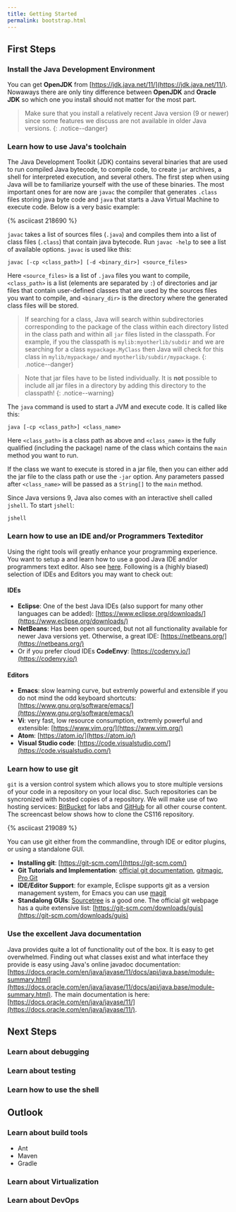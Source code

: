 ```yaml
---
title: Getting Started
permalink: bootstrap.html
---
```


## First Steps

### Install the Java Development Environment

You can get **OpenJDK** from [https://jdk.java.net/11/](https://jdk.java.net/11/). Nowaways there are only tiny difference between **OpenJDK** and **Oracle JDK** so which one you install should not matter for the most part.

> Make sure that you install a relatively recent Java version (9 or newer) since some features we discuss are not available in older Java versions.
{: .notice--danger}

### Learn how to use Java's toolchain

The Java Development Toolkit (JDK) contains several binaries that are used to run compiled Java bytecode, to compile code, to create `jar` archives, a shell for interpreted execution, and several others. The first step when using Java will be to familiarize yourself with the use of these binaries. The most important ones for are now are `javac` the compiler that generates `.class` files storing java byte code and `java` that starts a Java Virtual Machine to execute code. Below is a very basic example:

{% asciicast 218690 %}

`javac` takes a list of sources files (`.java`) and compiles them into a list of class files (`.class`) that contain java bytecode. Run `javac -help` to see a list of available options. `javac` is used like this:

~~~shell
javac [-cp <class_path>] [-d <binary_dir>] <source_files>
~~~

Here `<source_files>` is a list of `.java` files you want to compile, `<class_path>` is a list (elements are separated by `:`) of directories and jar files that contain user-defined classes that are used by the sources files you want to compile, and `<binary_dir>` is the directory where the generated class files will be stored.

> If searching for a class, Java will search within subdirectories corresponding to the package of the class within each directory listed in the class path and within all `jar` files listed in the classpath. For example, if you the classpath is `mylib:myotherlib/subdir` and we are searching for a class `mypackage.MyClass` then Java will check for this class in `mylib/mypackage/` and `myotherlib/subdir/mypackage`.
{: .notice--danger}

> Note that jar files have to be listed individually. It is **not** possible to include all jar files in a directory by adding this directory to the classpath!
{: .notice--warning}


The `java` command is used to start a JVM and execute code. It is called like this:

~~~shell
java [-cp <class_path>] <class_name>
~~~

Here `<class_path>` is a class path as above and `<class_name>` is the fully qualified (including the package) name of the class which contains the `main` method you want to run.

If the class we want to execute is stored in a jar file, then you can either add the jar file to the class path or use the `-jar` option. Any parameters passed after `<class_name>` will be passed as a `String[]` to the `main` method.

Since Java versions 9, Java also comes with an interactive shell called `jshell`. To start `jshell`:

~~~shell
jshell
~~~

### Learn how to use an IDE and/or Programmers Texteditor

Using the right tools will greatly enhance your programming experience. You want to setup a and learn how to use a good Java IDE and/or programmers text editor. Also see [here](https://xkcd.com/378/). Following is a (highly biased) selection of IDEs and Editors you may want to check out:

#### IDEs ####

* **Eclipse**: One of the best Java IDEs (also support for many other languages can be added): [https://www.eclipse.org/downloads/](https://www.eclipse.org/downloads/)
* **NetBeans**: Has been open sourced, but not all functionality available for newer Java versions yet. Otherwise, a great IDE: [https://netbeans.org/](https://netbeans.org/)
* Or if you prefer cloud IDEs **CodeEnvy**: [https://codenvy.io/](https://codenvy.io/)

#### Editors ####

* **Emacs**: slow learning curve, but extremly powerful and extensible if you do not mind the odd keyboard shortcuts: [https://www.gnu.org/software/emacs/](https://www.gnu.org/software/emacs/)
* **Vi**: very fast, low resource consumption, extremly powerful and extensible: [https://www.vim.org/](https://www.vim.org/)
* **Atom**: [https://atom.io/](https://atom.io/)
* **Visual Studio code**: [https://code.visualstudio.com/](https://code.visualstudio.com/)


### Learn how to use git ###

`git` is a version control system which allows you to store multiple versions of your code in a repository on your local disc. Such repositories can be syncronized with hosted copies of a repository. We will make use of two hosting services: [BitBucket](http://www.bitbucket.org) for labs and [GitHub](www.github.com) for all other course content. The screencast below shows how to clone the CS116 repository.

{% asciicast 219089 %}

You can use git either from the commandline, through IDE or editor plugins, or using a standalone GUI.

* **Installing git**: [https://git-scm.com/](https://git-scm.com/)
* **Git Tutorials and Implementation**: [official git documentation](https://git-scm.com/doc), [gitmagic](http://www-cs-students.stanford.edu/~blynn/gitmagic/book.pdf), [Pro Git](https://git-scm.com/book)
* **IDE/Editor Support**: for example, Eclispe supports git as a version management system, for Emacs you can use [magit](https://magit.vc/)
* **Standalong GUIs**: [Sourcetree](https://www.sourcetreeapp.com/) is a good one. The official git webpage has a quite extensive list: [https://git-scm.com/downloads/guis](https://git-scm.com/downloads/guis)

### Use the excellent Java documentation ###

Java provides quite a lot of functionality out of the box. It is easy to get overwhelmed. Finding out what classes exist and what interface they provide is easy using Java's online javadoc documentation: [https://docs.oracle.com/en/java/javase/11/docs/api/java.base/module-summary.html](https://docs.oracle.com/en/java/javase/11/docs/api/java.base/module-summary.html). The main documentation is here: [https://docs.oracle.com/en/java/javase/11/](https://docs.oracle.com/en/java/javase/11/).


## Next Steps

### Learn about debugging

### Learn about testing


### Learn how to use the shell


## Outlook

### Learn about build tools

* Ant
* Maven
* Gradle

### Learn about Virtualization

### Learn about DevOps
